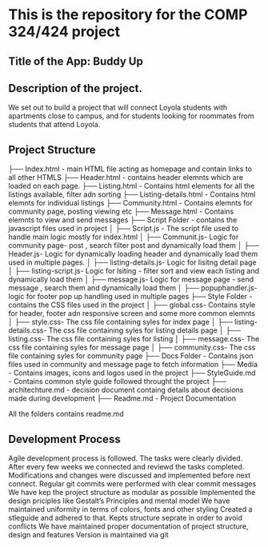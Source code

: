 # This is the repository for the COMP 324/424 project

## Title of the App: Buddy Up

## Description of the project.

We set out to build a project that will connect Loyola students with apartments close to campus, and for students looking for roommates from students that attend Loyola.

## Project Structure

├── Index.html - main HTML file acting as homepage and contain links to all other HTMLS
├── Header.html - contains header elemnts which are loaded on each page. 
├── Listing.html - Contains html elements for all the listings available, filter adn sorting
├── Listing-details.html - Contains html elemnts for individual listings
├── Community.html - Contains elemnts for community page, posting viewing etc
├── Message.html - Contains elemnts to view and send messages
├── Script Folder - contains the javascript files used in project
│   ├── Script.js - The script file used to handle main logic mostly for index.html
│   ├── Communit.js- Logic for community page- post , search  filter post and dynamically load them 
│   ├── Header.js- Logic for dynamically loading header and dynamically load them used in multiple pages.
│   ├── listing-details.js- Logic for lisitng detail page 
│   ├── listing-script.js- Logic for lsiting - filter sort and view each listing and dynamically load them 
│   ├── message.js- Logic for message page - send message , search them and dynamically load them 
│   ├── popuphandler.js- logic for footer pop up handling used in multiple pages
├── Style Folder - contains the CSS files used in the project
│   ├── global.css- Contains style for header, footer adn responsive screen and some more common elemnts
│   ├── style.css- The css file containing syles for index page
│   ├── listing-details.css- The css file containing syles for listing details page
│   ├── listing.css- The css file containing syles for listing
│   ├── message.css- The css file containing syles for message page
│   ├── community.css- The css file containing syles for community page
├── Docs Folder - Contains json files used in community and message page to fetch information
├── Media - Contains images, icons and logos used in the project
├── StyleGuide.md - Contains common style guide followed throught the project
├── architechture.md - decision document containg details about decisions made during development
├── Readme.md - Project Documentation

All the folders contains readme.md

## Development Process

Agile development process is followed. 
The tasks were clearly divided.
After every few weeks we connected and reviewd the tasks completed.
Modifications and changes were discussed and implemented before next connect.
Regular git commits were performed with clear commit messages
We have kep the project structure as modular as possible
Implemented the design priciples like Gestalt’s Principles and mental model
We have maintained uniformity in terms of colors, fonts and other styling
Created a stleguide and adhered to that.
Kepts structure seprate in order to avoid conflicts
We have maintained proper documentation of project structure, design and features
Version is maintained via git
